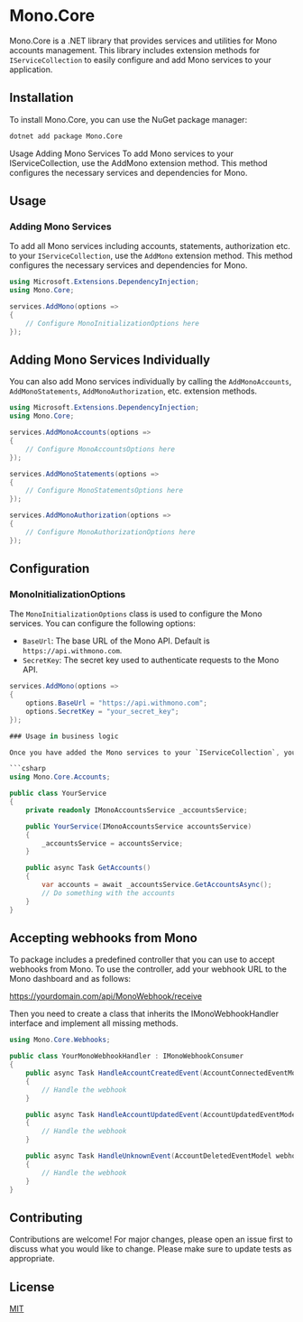 # Mono.Core

Mono.Core is a .NET library that provides services and utilities for Mono accounts management. This library includes extension methods for `IServiceCollection` to easily configure and add Mono services to your application.

## Installation

To install Mono.Core, you can use the NuGet package manager:

```sh
dotnet add package Mono.Core
```

Usage
Adding Mono Services
To add Mono services to your IServiceCollection, use the AddMono extension method. This method configures the necessary services and dependencies for Mono.


## Usage

### Adding Mono Services

To add all Mono services including accounts, statements, authorization etc. to your `IServiceCollection`, use the `AddMono` extension method. This method configures the necessary services and dependencies for Mono.

```csharp
using Microsoft.Extensions.DependencyInjection;
using Mono.Core;

services.AddMono(options =>
{
    // Configure MonoInitializationOptions here
});
```

## Adding Mono Services Individually

You can also add Mono services individually by calling the `AddMonoAccounts`, `AddMonoStatements`, `AddMonoAuthorization`, etc. extension methods.

```csharp
using Microsoft.Extensions.DependencyInjection;
using Mono.Core;

services.AddMonoAccounts(options =>
{
    // Configure MonoAccountsOptions here
});

services.AddMonoStatements(options =>
{
    // Configure MonoStatementsOptions here
});

services.AddMonoAuthorization(options =>
{
    // Configure MonoAuthorizationOptions here
});
``` 

## Configuration

### MonoInitializationOptions

The `MonoInitializationOptions` class is used to configure the Mono services. You can configure the following options:

- `BaseUrl`: The base URL of the Mono API. Default is `https://api.withmono.com`.
- `SecretKey`: The secret key used to authenticate requests to the Mono API.

```csharp
services.AddMono(options =>
{
    options.BaseUrl = "https://api.withmono.com";
    options.SecretKey = "your_secret_key";
});

### Usage in business logic

Once you have added the Mono services to your `IServiceCollection`, you can inject the services into your business logic classes and use them to interact with the Mono API.

```csharp
using Mono.Core.Accounts;

public class YourService
{
    private readonly IMonoAccountsService _accountsService;

    public YourService(IMonoAccountsService accountsService)
    {
        _accountsService = accountsService;
    }

    public async Task GetAccounts()
    {
        var accounts = await _accountsService.GetAccountsAsync();
        // Do something with the accounts
    }
}
```

## Accepting webhooks from Mono

To package includes a predefined controller that you can use to accept webhooks from Mono. To use the controller, add your webhook URL to the Mono dashboard and as follows: 

https://yourdomain.com/api/MonoWebhook/receive

Then you need to create a class that inherits the IMonoWebhookHandler interface and implement all missing methods. 

```csharp
using Mono.Core.Webhooks;

public class YourMonoWebhookHandler : IMonoWebhookConsumer
{
    public async Task HandleAccountCreatedEvent(AccountConnectedEventModel webhook)
    {
        // Handle the webhook
    }

    public async Task HandleAccountUpdatedEvent(AccountUpdatedEventModel webhook)
    {
        // Handle the webhook
    }

    public async Task HandleUnknownEvent(AccountDeletedEventModel webhook)
    {
        // Handle the webhook
    }
}
```



## Contributing

Contributions are welcome! For major changes, please open an issue first to discuss what you would like to change.
Please make sure to update tests as appropriate.

## License

[MIT](https://choosealicense.com/licenses/mit/)
```

